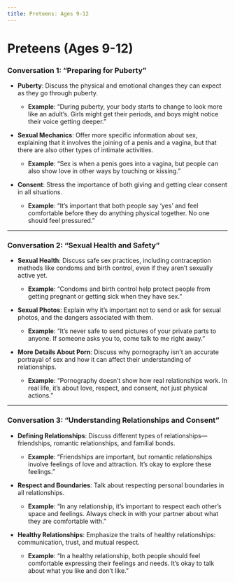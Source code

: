 ```yaml
---
title: Preteens: Ages 9-12
---
```


# **Preteens (Ages 9-12)**

### **Conversation 1: “Preparing for Puberty”**
- **Puberty**: Discuss the physical and emotional changes they can expect as they go through puberty.
  - **Example**: “During puberty, your body starts to change to look more like an adult’s. Girls might get their periods, and boys might notice their voice getting deeper.”

- **Sexual Mechanics**: Offer more specific information about sex, explaining that it involves the joining of a penis and a vagina, but that there are also other types of intimate activities.
  - **Example**: “Sex is when a penis goes into a vagina, but people can also show love in other ways by touching or kissing.”

- **Consent**: Stress the importance of both giving and getting clear consent in all situations.
  - **Example**: “It’s important that both people say ‘yes’ and feel comfortable before they do anything physical together. No one should feel pressured.”

---

### **Conversation 2: “Sexual Health and Safety”**
- **Sexual Health**: Discuss safe sex practices, including contraception methods like condoms and birth control, even if they aren’t sexually active yet.
  - **Example**: “Condoms and birth control help protect people from getting pregnant or getting sick when they have sex.”

- **Sexual Photos**: Explain why it’s important not to send or ask for sexual photos, and the dangers associated with them.
  - **Example**: “It’s never safe to send pictures of your private parts to anyone. If someone asks you to, come talk to me right away.”

- **More Details About Porn**: Discuss why pornography isn’t an accurate portrayal of sex and how it can affect their understanding of relationships.
  - **Example**: “Pornography doesn’t show how real relationships work. In real life, it’s about love, respect, and consent, not just physical actions.”

---

### **Conversation 3: “Understanding Relationships and Consent”**
- **Defining Relationships**: Discuss different types of relationships—friendships, romantic relationships, and familial bonds.
  - **Example**: “Friendships are important, but romantic relationships involve feelings of love and attraction. It’s okay to explore these feelings.”

- **Respect and Boundaries**: Talk about respecting personal boundaries in all relationships.
  - **Example**: “In any relationship, it’s important to respect each other’s space and feelings. Always check in with your partner about what they are comfortable with.”

- **Healthy Relationships**: Emphasize the traits of healthy relationships: communication, trust, and mutual respect.
  - **Example**: “In a healthy relationship, both people should feel comfortable expressing their feelings and needs. It’s okay to talk about what you like and don’t like.”
